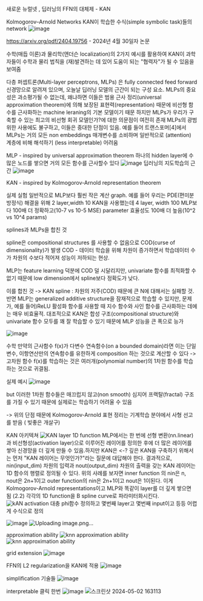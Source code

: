 새로운 뉴럴넷 , 딥러닝의 FFN의 대체제 - KAN

Kolmogorov–Arnold Networks
KAN이 학습한 수식(simple symbolic task)들의 network
![image](https://github.com/jinuk0211/llm_project/assets/150532431/f47d95b3-58fb-45ca-938a-44b8074d5d11)

https://arxiv.org/pdf/2404.19756 - 2024년 4월 30일자 논문

수학(매듭 이론)과 물리학(앤더슨 localization)의 2가지 예시를 활용하여 KAN이 과학자들이 수학과 물리 법칙을 (재)발견하는 데 있어 도움이 되는 "협력자"가 될 수 있음을 보여줌

다층 퍼셉트론(Multi-layer perceptrons, MLPs) 은 fully connected feed forward 신경망으로 알려져 있으며, 오늘날 딥러닝 모델의 근간이 되는 구성 요소. MLPs의 중요성은 과소평가될 수 없는데, 왜냐하면 이들은 범용 근사 정리(universal approximation theorem)에 의해 보장된 표현력(representation) 때문에 비선형 함수를 근사화하는 machine leraning의 기본 모델이기 때문 하지만 MLPs가 우리가 구축할 수 있는 최고의 비선형 회귀 모델인가?에 대한 의문점이 여전히 존재
MLPs의 광범위한 사용에도 불구하고, 이들은 중대한 단점이 있음. 예를 들어 트랜스포머[4]에서 MLPs는 거의 모든 non embeddings 매개변수를 소비하며 일반적으로 (attention) 계층에 비해 해석하기 (less interpretable) 어려움

MLP - inspired by universal approximation theorem
하나의 hidden layer에 수많은 노드를 쌓으면 거의 모든 함수를 근사할수 있다
![image](https://github.com/jinuk0211/llm_project/assets/150532431/e5e75dd1-d5a9-4f2a-bfee-6bece9cf39c9)
딥러닝의 지도학습의 근간
![image](https://github.com/jinuk0211/llm_project/assets/150532431/1ca9507c-0930-467c-bba8-970fb3a01435)


KAN - inspired by Kolmogorov-Arnold representation theorem

실제 실험
일반적으로 MLP보다 훨씬 작은 계산 graph.
예를 들어 우리는 PDE(편미분방정식) 해결을 위해 2 layer,width 10 KAN을 사용했는데 4 layer, width 100 MLP보다 100배 더 정확하고(10-7 vs 10-5 MSE) parameter 효율성도 100배 더 높음(10^2 vs 10^4 params)

splines과 MLPs을 합친 것

spline은 compositional structures 를 사용할 수 없음으로 COD(curse of dimensionality)가 발생
COD - 데이터 학습을 위해 차원이 증가하면서 학습데이터 수가 차원의 수보다 적어져 성능이 저하되는 현상.

MLP는 feature learning 덕분에 COD 덜 시달리지만, univariate 함수를 최적화할 수 없기 때문에 low dimension에서 spline보다 정확도가 낮다.

이를 합친 것 -> KAN
spline : 차원의 저주(COD) 때문에 큰 N에 대해서는 실패할 것. 반면 MLP는 generalized additive structure을 잠재적으로 학습할 수 있지만, 문제가, 예를 들어)ReLU 활성화 함수를 사용할 때 지수 함수와 사인 함수를 근사화하는 데에는 매우 비효율적. 대조적으로 KAN은 합성 구조(compositional structure)와 univariate 함수 모두를 꽤 잘 학습할 수 있기 때문에 MLP 성능을 큰 폭으로 능가


![image](https://github.com/jinuk0211/llm_project/assets/150532431/e275b829-cb34-47e5-ab9c-e3454e6216e3)

수학
만약의 근사함수 f(x)가 다변수 연속함수(on a bounded domain)라면 
이는 단일 변수, 이항연산만의 연속함수를 유한하게 composition 하는 것으로 계산할 수 있다
->
고차원 함수 f(x)를 학습하는 것은 여러개(polynomial number)의 1차원 함수를 학습하는 것으로 귀결됨.


실제 예시
![image](https://github.com/jinuk0211/llm_project/assets/150532431/f1e8e8b6-ce22-417a-8378-4cd1f06336ac)

but
이러한 1차원 함수들은 매끄럽지 않고(non smooth) 심지어 프랙탈(fractal) 구조를 가질 수 있기 때문에 실제로는 학습하기 어려울 수 있음

-> 위의 단점 때문에 Kolmogorov-Arnold 표현 정리는 기계학습 분야에서 사형 선고를 받음 ( 빚좋은 개살구)

KAN 아키텍쳐
![KAN layer 1D function](https://github.com/jinuk0211/llm_project/assets/150532431/270a0a7f-1519-43d2-a8a5-cc2090d9eb85)
MLP에서는 한 번에 선형 변환(nn.linear)과 비선형성(activation layer)으로 이루어진 레이어를 정의한 후에 더 많은 레이어를 쌓아 신경망을 더 깊게 만들 수 있음.하지만 KAN은 <-? 깊은 KAN을 구축하기 위해서는 먼저 "KAN 레이어는 무엇인가?"라는 질문에 대답해야 한다. 결과적으로, nin(input_dim) 차원의 입력과 nout(output_dim) 차원의 출력을 갖는 KAN 레이어는 1D 함수의 행렬로 정의될 수 있다.
위의 사례를 보자면 inner function 의 nin은 n, nout은 2n+1이고 outer function의 nin은 2n+1이고 nout은 1이된다. 이게 Kolmogorov-Arnold representations이고 MLP와 똑같이 layer를 더 깊게 쌓으면 됨
(2.2) 각각의 1D function을 B spline curve로 파라미터화시킨다.
![kAN activation](https://github.com/jinuk0211/llm_project/assets/150532431/7edb6fec-3d79-4c58-bb78-058718906711)
대충 phi함수 정의하고 몇번째 layer고 몇번째 input이고 등등 어렵게 수식으로 정의

![image](https://github.com/jinuk0211/llm_project/assets/150532431/f8daf9f9-d924-41b2-b944-367864d6e09e)
![Uploading image.png…]()


approximation ability
![knn approximation ability](https://github.com/jinuk0211/llm_project/assets/150532431/de81738f-04d1-4c0d-abb0-7391059a1cc8)
![knn approximation ability](https://github.com/jinuk0211/llm_project/assets/150532431/d298f348-9714-4677-b104-cb466a11f52f)

grid extension
![image](https://github.com/jinuk0211/llm_project/assets/150532431/30b95b23-4d87-431f-b1d5-944c1c55a71a)

FFN의 L2 regularization을 KAN에 적용
![image](https://github.com/jinuk0211/llm_project/assets/150532431/ec6dc43e-5c14-4503-a437-7590cf4f1a8a)

simplification 기술들 
![image](https://github.com/jinuk0211/llm_project/assets/150532431/30cf9fc6-2f53-4f4b-9412-04a1526b7eea)


interpretable 클릭 한번
![image](https://github.com/jinuk0211/llm_project/assets/150532431/d923727b-6e8b-486d-89cd-7eaef28f5cbf)
![스크린샷 2024-05-02 163113](https://github.com/jinuk0211/llm_project/assets/150532431/32d48c2d-2855-413d-8bed-5ec0f58c3b7f)

